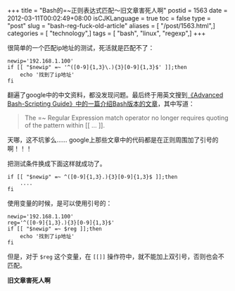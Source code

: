 +++
title = "Bash的=~正则表达式匹配～旧文章害死人啊"
postid = 1563
date = 2012-03-11T00:02:49+08:00
isCJKLanguage = true
toc = false
type = "post"
slug = "bash-reg-fuck-old-article"
aliases = [ "/post/1563.html",]
categories = [ "technology",]
tags = [ "bash", "linux", "regexp",]
+++


很简单的一个匹配ip地址的测试，死活就是匹配不了：

``` {lang="bash"}
newip='192.168.1.100'
if [[ "$newip" =~ '^([0-9]{1,3}\.){3}[0-9]{1,3}$' ]];then
    echo '找到了ip地址'
fi
```

翻遍了google中的中文资料，都没发现问题。最后终于用英文搜到[《Advanced Bash-Scripting Guide》中的一篇介绍Bash版本的文章](http://tldp.org/LDP/abs/html/bashver3.html)，其中写道：<!--more-->

> The =~ Regular Expression match operator no longer requires quoting
> of the pattern within [[ ... ]].

天哪，这不坑爹么…… google上那些文章中的代码都是在正则周围加了引号的啊！！！

把测试条件换成下面这样就成功了。

``` {lang="bash"}
if [[ "$newip" =~ ^([0-9]{1,3}.){3}[0-9]{1,3}$ ]];then
    ....
fi
```

使用变量的时候，是可以使用引号的：

``` {lang="bash"}
newip='192.168.1.100'
reg='^([0-9]{1,3}.){3}[0-9]{1,3}$'
if [[ "$newip" =~ $reg ]];then
    echo '找到了ip地址'
fi
```

但是，对于 `$reg` 这个变量，在 `[[]]` 操作符中，就不能加上双引号，否则也会不匹配。

**旧文章害死人啊**

